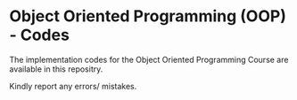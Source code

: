 # Object Oriented Programming (OOP) - Codes
The implementation codes for the Object Oriented Programming Course are available in this repositry.

Kindly report any errors/ mistakes.
